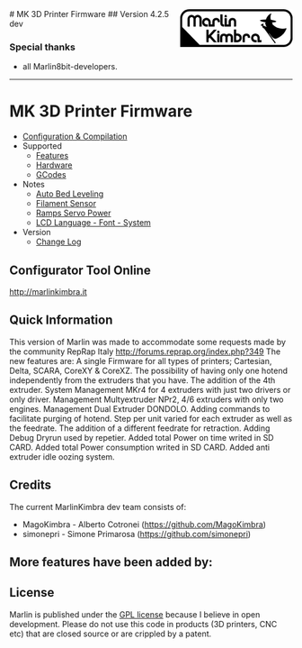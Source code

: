 <img align="right" src="Documentation/Logo/MarlinKimbra%20Logo%20GitHub.png" />
# MK 3D Printer Firmware
## Version 4.2.5 dev

### Special thanks
* all Marlin8bit-developers.

---
# MK 3D Printer Firmware
  * [Configuration & Compilation](/Documentation/Compilation.md)
  * Supported
    * [Features](/Documentation/Features.md)
    * [Hardware](/Documentation/Hardware.md)
    * [GCodes](/Documentation/GCodes.md)
  * Notes
    * [Auto Bed Leveling](/Documentation/BedLeveling.md)
    * [Filament Sensor](/Documentation/FilamentSensor.md)
    * [Ramps Servo Power](/Documentation/RampsServoPower.md)
    * [LCD Language - Font - System](Documentation/LCDLanguageFont.md)
  * Version
    * [Change Log](/Documentation/changelog.md)


## Configurator Tool Online

http://marlinkimbra.it


## Quick Information

This version of Marlin was made to accommodate some requests made by the community RepRap Italy http://forums.reprap.org/index.php?349
The new features are:
A single Firmware for all types of printers; Cartesian, Delta, SCARA, CoreXY & CoreXZ.
The possibility of having only one hotend independently from the extruders that you have.
The addition of the 4th extruder.
System Management MKr4 for 4 extruders with just two drivers or only driver.
Management Multyextruder NPr2, 4/6 extruders with only two engines.
Management Dual Extruder DONDOLO.
Adding commands to facilitate purging of hotend. 
Step per unit varied for each extruder as well as the feedrate.
The addition of a different feedrate for retraction. 
Adding Debug Dryrun used by repetier.
Added total Power on time writed in SD CARD.
Added total Power consumption writed in SD CARD.
Added anti extruder idle oozing system.

## Credits

The current MarlinKimbra dev team consists of:
 - MagoKimbra - Alberto Cotronei (https://github.com/MagoKimbra)
 - simonepri - Simone Primarosa (https://github.com/simonepri)

More features have been added by:
 -

## License

Marlin is published under the [GPL license](/Documentation/COPYING.md) because I believe in open development.
Please do not use this code in products (3D printers, CNC etc) that are closed source or are crippled by a patent.
